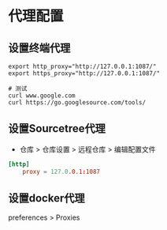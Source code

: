 # 代理配置

## 设置终端代理

```shell
export http_proxy="http://127.0.0.1:1087/"
export https_proxy="http://127.0.0.1:1087/"

# 测试
curl www.google.com
curl https://go.googlesource.com/tools/
```

## 设置Sourcetree代理

- 仓库 > 仓库设置 > 远程仓库 > 编辑配置文件

```conf
[http]
    proxy = 127.0.0.1:1087
```

## 设置docker代理

preferences > Proxies